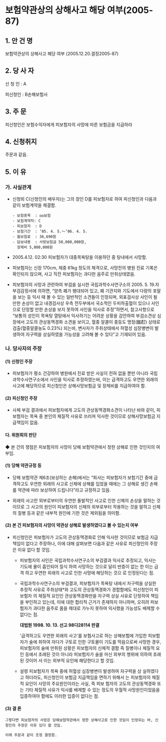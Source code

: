 # 보험약관상의 상해사고 해당 여부(2005-87)

## 1. 안 건 명  
보험약관상의 상해사고 해당 여부
              (2005.12.20.결정2005-87)

## 2. 당 사 자

신 청 인 : A   

피신청인 : B손해보험사
 
## 3. 주    문

피신청인은 보험수익자에게 피보험자의 사망에 따른 보험금을 지급하라

## 4. 신청취지

주문과 같음.

## 5. 이   유

### 가. 사실관계

 * 신청외 C(신청인의 배우자)는 그의 장인 D를 피보험자로 하여 피신청인과 다음과 같이 보험계약을 체결함. 

       - 보험종목  : ◎◎보험
       - 보험계약자: C                    
       - 피보험자  : D
       - 보험기간  : ’05. 4. 5.～’06. 4. 5.   
       - 월보험료  : 36,690원
       - 담보내용  : 사망보험금 50,000,000원, 
         장제비 5,000,000원
  
 * 2005.4.12. 02:30 피보험자가 대중목욕탕을 이용하던 중  탕내에서 사망함.

* 피보험자는 신장 170cm, 체중 61kg 정도의 체격으로, 사망전의  병원 진료 기록은 확인되지 않으며, 사고 직전 피보험자는 과다한 음주로 만취상태였음.  

* 피보험자의 사망과 관련하여 부검을 실시한 국립과학수사연구소의 2005. 5. 19.자 부검감정서에 의하면, “양측 폐가 팽대되어 있고, 폐 기관지와 기도에서 다량의 포말을 보는 등 익사 때 볼 수 있는 일반적인 소견들이 인정되며, 외표검사상 사인이 될 만한 손상이 없고 내경검사상 우측 전두부에서 국소적인 두피하출혈이 있으나 사인으로 단정할 만한 손상을 보지 못하여 사인을 익사로 추정”하면서, 참고사항으로 “보통의 성인이 목욕탕 열탕에서 익사하기는 어려운 상황을 감안하여 부검소견상 심장에서 고도의 관상동맥경화 소견을 보이고, 혈중 알콜이 중등도 명정(酩酊) 상태로 검출(혈중알콜농도 0.23%) 되는바, 변사자가 주취상태에서 허혈성 심장병변이 발생하여 자구력을 상실하였을 가능성을 고려해 볼 수 있다”고 기재되어 있음.  

### 나. 당사자의 주장

#### (1) 신청인 주장
 
 * 피보험자가 평소 건강하여 병원에서 진료 받은 사실이 전혀 없을 뿐만 아니라 국립과학수사연구소에서 사인을 익사로 추정하였는바, 이는 급격하고도 우연한 외래의 사고에 해당하므로 피신청인은 상해사망보험금 및 장제비를 지급하여야 함.  

#### (2) 피신청인 주장
 
 * 사체 부검 결과에서 피보험자에게 고도의 관상동맥경화소견이 나타난 바와 같이, 피보험자는 목욕 중 본인의 체질적 사유로 쓰러져 익사한 것이므로 상해사망보험금 지급책임이 없음.

#### 다. 위원회의 판단

◆ 본 건의 쟁점은 피보험자의 사망이 당해 보험약관에서 정한 상해로 인한 것인지의 여부임.

#### (1) 당해 약관규정 등  

  * 당해 보험약관 제6조(보상하는 손해)에서는 “회사는 피보험자가 보험기간 중에 급격하고도 우연한 외래의 사고로 신체에 상해를 입었을 때에는 그 상해로 생긴 손해를 약관에 따라 보상하여 드립니다”라고 규정하고 있음. 
  
  * 외래의 사고란 외부로부터의 우연한 돌발적인 사고로 인한 신체의 손상을 말하는 것이므로 그 사고의 원인이 피보험자의 신체의 외부로부터 작용하는 것을 말하고 신체의 질병 등과 같은 내부적 원인에 기한 것은 제외됨을 의미함.
  
#### (2) 본 건 피보험자의 사망이 약관상 상해로 발생하였다고 볼 수 있는지 여부 

*  피신청인은 피보험자가 고도의 관상동맥경화로 인해 익사한 것이므로 보험금 지급책임이 없다고 주장하나, 이에 대해 살펴보면 다음과 같은 사유로 피신청인의 주장은 이유 없다 할 것임.  

      *  피보험자의 사인은 국립과학수사연구소의 부검결과 
          익사로 추정되고, 익사는 기도에 물이 흡인되어 질식
          하여 사망하는 것으로 달리 반증이 없는 한 이는 급격
          하고 우연한 외래의 사고로 인한 사망에 해당하는 것으
          로 인정된다는 점.

      *  국립과학수사연구소의 부검결과, 피보험자가 목욕탕 
          내에서 자구력을 상실한 추정적 사유로 주취상태*와
          고도의 관상동맥경화가 경합함에도 피신청인이 피보험자
          의 체질적 요인인 관상동맥경화만을 자구력 상실 사유로 
          단정하여 책임을 부인하고 있는데, 이에 대한 합리적
          근거가 존재하지 아니하며, 오히려 피보험자가 과다한 
          음주로 몸을 제대로 가누지 못하여 익사했을 가능성도 
          배제할 수 없다는 점.

          __대법원 1998. 10. 13. 선고 98다28114 판결__
         
            '급격하고도 우연한 외래의 사고'를 보험사고로 하는 상해보험에 가입한 피보험자가 술에 취하여 자다가 구토로 인한 구토물이 기도를 막음으로써 사망한 경우, 피보험자의 술에 만취된 상황은 피보험자의 신체적 결함 즉 질병이나 체질적 요인 등에서 초래된 것이 아니라 피보험자가 술을 마신 외부의 행위에 의하여 초래된 것이어
           서 이는 외부적 요인에 해당한다고 할 것임.

      *  설령 피보험자가 목욕 중에 허혈성 심장병변이 발생하여 자구력을 상
          실하였다고 하더라도, 피신청인이 보험금 지급책임을 면하기 위해서
          는 피보험자의 체질적 요인이 사망의 주요원인이라는 사실, 즉 피보
          험자의 고도의 관상동맥경화 또는 기타 체질적 사유가 익사를 배제할 
          수 있는 정도의 우월적 사망원인이었음을 입증하여야 함에도 이러한 
          입증이 없다는 점.  

#### (3) 결 론

    그렇다면 피보험자의 사망은 당해보험약관에서 정한 상해사고로 인한 것임이 인정되는 바, 신청인의 주장은 이유 있다 할 것임.

    이에 주문과 같이 조정 결정함. 